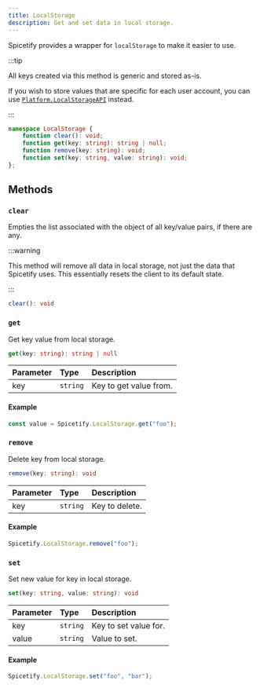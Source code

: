 ```yaml
---
title: LocalStorage
description: Get and set data in local storage.
---
```


Spicetify provides a wrapper for `localStorage` to make it easier to use.

:::tip

All keys created via this method is generic and stored as-is.

If you wish to store values that are specific for each user account, you can use [`Platform.LocalStorageAPI`](./platform#localstorage) instead.

:::

```ts
namespace LocalStorage {
    function clear(): void;
    function get(key: string): string | null;
    function remove(key: string): void;
    function set(key: string, value: string): void;
};
```

## Methods

### `clear`

Empties the list associated with the object of all key/value pairs, if there are any.

:::warning

This method will remove all data in local storage, not just the data that Spicetify uses. This essentially resets the client to its default state.

:::

```ts
clear(): void
```

### `get`

Get key value from local storage.

```ts
get(key: string): string | null
```

| Parameter | Type | Description |
| :--- | :--- | :--- |
| key | `string` | Key to get value from. |

#### Example

```ts
const value = Spicetify.LocalStorage.get("foo");
```

### `remove`

Delete key from local storage.

```ts
remove(key: string): void
```

| Parameter | Type | Description |
| :--- | :--- | :--- |
| key | `string` | Key to delete. |

#### Example

```ts
Spicetify.LocalStorage.remove("foo");
```

### `set`

Set new value for key in local storage.

```ts
set(key: string, value: string): void
```

| Parameter | Type | Description |
| :--- | :--- | :--- |
| key | `string` | Key to set value for. |
| value | `string` | Value to set. |

#### Example

```ts
Spicetify.LocalStorage.set("foo", "bar");
```